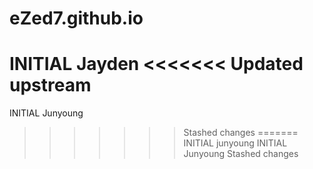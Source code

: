 # eZed7.github.io
INITIAL Jayden
<<<<<<< Updated upstream
=======
INITIAL Junyoung
>>>>>>> Stashed changes
=======
INITIAL junyoung
INITIAL Junyoung
>>>>>>> Stashed changes
